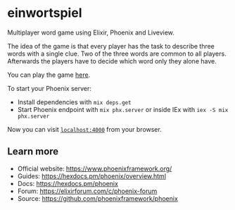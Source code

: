 # einwortspiel

Multiplayer word game using Elixir, Phoenix and Liveview. 

The idea of the game is that every player has the task to describe three words with a single clue. Two of the three words are common to all players. Afterwards the players have to decide which word only they alone have. 

You can play the game [here](http://116.203.183.51:4001/). 

To start your Phoenix server:

  * Install dependencies with `mix deps.get`
  * Start Phoenix endpoint with `mix phx.server` or inside IEx with `iex -S mix phx.server`

Now you can visit [`localhost:4000`](http://localhost:4000) from your browser.

## Learn more

  * Official website: https://www.phoenixframework.org/
  * Guides: https://hexdocs.pm/phoenix/overview.html
  * Docs: https://hexdocs.pm/phoenix
  * Forum: https://elixirforum.com/c/phoenix-forum
  * Source: https://github.com/phoenixframework/phoenix
